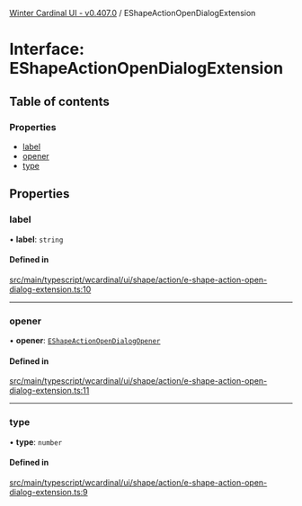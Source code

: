 [Winter Cardinal UI - v0.407.0](../index.md) / EShapeActionOpenDialogExtension

# Interface: EShapeActionOpenDialogExtension

## Table of contents

### Properties

- [label](EShapeActionOpenDialogExtension.md#label)
- [opener](EShapeActionOpenDialogExtension.md#opener)
- [type](EShapeActionOpenDialogExtension.md#type)

## Properties

### label

• **label**: `string`

#### Defined in

[src/main/typescript/wcardinal/ui/shape/action/e-shape-action-open-dialog-extension.ts:10](https://github.com/winter-cardinal/winter-cardinal-ui/blob/v0.407.0/src/main/typescript/wcardinal/ui/shape/action/e-shape-action-open-dialog-extension.ts#L10)

___

### opener

• **opener**: [`EShapeActionOpenDialogOpener`](../index.md#eshapeactionopendialogopener)

#### Defined in

[src/main/typescript/wcardinal/ui/shape/action/e-shape-action-open-dialog-extension.ts:11](https://github.com/winter-cardinal/winter-cardinal-ui/blob/v0.407.0/src/main/typescript/wcardinal/ui/shape/action/e-shape-action-open-dialog-extension.ts#L11)

___

### type

• **type**: `number`

#### Defined in

[src/main/typescript/wcardinal/ui/shape/action/e-shape-action-open-dialog-extension.ts:9](https://github.com/winter-cardinal/winter-cardinal-ui/blob/v0.407.0/src/main/typescript/wcardinal/ui/shape/action/e-shape-action-open-dialog-extension.ts#L9)
